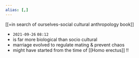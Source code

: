 ```yaml
---
alias: [,]
---
```

[[=in search of ourselves-social cultural anthropology book]]

- `2021-09-26` `08:12`
- is far more biological than socio cultural
- marriage evolved to regulate mating & prevent chaos
- might have started from the time of [[Homo erectus]] !!